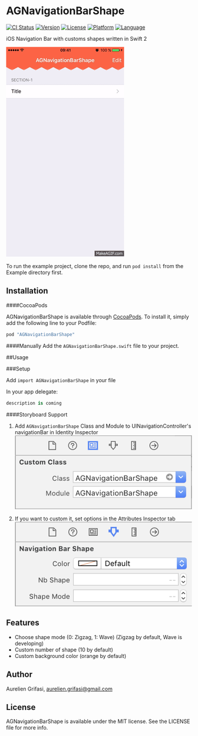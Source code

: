 # AGNavigationBarShape

[![CI Status](http://img.shields.io/travis/grifas/AGNavigationBarShape.svg?style=flat)](https://travis-ci.org/grifas/AGNavigationBarShape)
[![Version](https://img.shields.io/cocoapods/v/AGNavigationBarShape.svg?style=flat)](http://cocoapods.org/pods/AGNavigationBarShape)
[![License](https://img.shields.io/cocoapods/l/AGNavigationBarShape.svg?style=flat)](http://cocoapods.org/pods/AGNavigationBarShape)
[![Platform](https://img.shields.io/cocoapods/p/AGNavigationBarShape.svg?style=flat)](http://cocoapods.org/pods/AGNavigationBarShape)
[![Language](http://img.shields.io/badge/language-swift-brightgreen.svg?style=flat
)](https://developer.apple.com/swift)

iOS Navigation Bar with customs shapes written in Swift 2

![sample](Screenshots/screenshot.gif)

To run the example project, clone the repo, and run `pod install` from the Example directory first.

## Installation

####CocoaPods

AGNavigationBarShape is available through [CocoaPods](http://cocoapods.org). To install
it, simply add the following line to your Podfile:

```ruby
pod "AGNavigationBarShape"
```

####Manually
Add the `AGNavigationBarShape.swift` file to your project. 

##Usage

###Setup

Add `import AGNavigationBarShape` in your file

In your app delegate:

```swift
description is coming
```

####Storyboard Support

1. Add `AGNavigationBarShape` Class and  Module to UINavigationController's navigationBar in Identity Inspector
![sample](Screenshots/screenshot1.png)

2. If you want to custom it, set options in the Attributes Inspector tab
![sample](Screenshots/screenshot2.png)

## Features
-  Choose shape mode (0: Zigzag, 1: Wave) (Zigzag by default, Wave is developing)
-  Custom number of shape (10 by default)
-  Custom background color (orange by default) 

## Author

Aurelien Grifasi, aurelien.grifasi@gmail.com

## License

AGNavigationBarShape is available under the MIT license. See the LICENSE file for more info.
